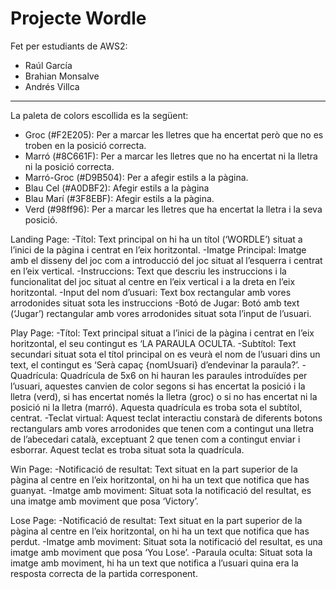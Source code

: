 # Projecte Wordle
Fet per estudiants de AWS2:
- Raúl García
- Brahian Monsalve
- Andrés Villca
-----------------------------------------------------------------------------------------------------------------------------------------------------------------------

La paleta de colors escollida es la següent:
-	Groc (#F2E205): Per a marcar les lletres que ha encertat però que no es troben en la posició correcta.
-	Marró (#8C661F): Per a marcar les lletres que no ha encertat ni la lletra ni la posició correcta.
-	Marró-Groc (#D9B504): Per a afegir estils a la pàgina.
-	Blau Cel (#A0DBF2): Afegir estils a la pàgina
-	Blau Marí (#3F8EBF): Afegir estils a la pàgina.
-	Verd (#98ff96): Per a marcar les lletres que ha encertat la lletra i la seva posició.

Landing Page: 
-Títol: Text principal on hi ha un títol (‘WORDLE’) situat a l’inici de la pàgina i centrat en l’eix horitzontal.
-Imatge Principal: Imatge amb el disseny del joc com a introducció del joc situat al l’esquerra i centrat en l’eix vertical.
-Instruccions: Text que descriu les instruccions i la funcionalitat del joc situat al centre en l’eix vertical i a la dreta en l’eix horitzontal.
-Input del nom d’usuari: Text box rectangular amb vores arrodonides situat sota les instruccions
-Botó de Jugar: Botó amb text (‘Jugar’) rectangular amb vores arrodonides situat sota l’input de l’usuari.

Play Page:
-Títol: Text principal situat a l’inici de la pàgina i centrat en l’eix horitzontal, el seu contingut es ‘LA PARAULA OCULTA.
-Subtítol: Text secundari situat sota el títol principal on es veurà el nom de l’usuari dins un text, el contingut es ‘Serà capaç {nomUsuari} d’endevinar la paraula?’.
-Quadrícula: Quadrícula de 5x6 on hi hauran les paraules introduïdes per l’usuari, aquestes canvien de color segons si has encertat la posició i la lletra (verd), si has encertat només la lletra (groc) o si no has encertat ni la posició ni la lletra (marró). Aquesta quadrícula es troba sota el subtítol, centrat.
-Teclat virtual: Aquest teclat interactiu constarà de diferents botons rectangulars amb vores arrodonides que tenen com a contingut una lletra de l’abecedari català, exceptuant 2 que tenen com a contingut enviar i esborrar. Aquest teclat es troba situat sota la quadrícula.

Win Page:
-Notificació de resultat: Text situat en la part superior de la pàgina al centre en l’eix horitzontal, on hi ha un text que notifica que has guanyat.
-Imatge amb moviment: Situat sota la notificació del resultat, es una imatge amb moviment que posa ‘Victory’.

Lose Page:
-Notificació de resultat: Text situat en la part superior de la pàgina al centre en l’eix horitzontal, on hi ha un text que notifica que has perdut.
-Imatge amb moviment: Situat sota la notificació del resultat, es una imatge amb moviment que posa ‘You Lose’.
-Paraula oculta: Situat sota la imatge amb moviment, hi ha un text que notifica a l’usuari quina era la resposta correcta de la partida corresponent.


